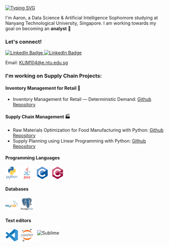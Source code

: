 [![Typing SVG](https://readme-typing-svg.herokuapp.com/?lines=Greetings!😇)](https://git.io/typing-svg)

I'm Aaron, a Data Science & Artificial Intelligence Sophomore studying at Nanyang Technological University, Singapore. I am working towards my goal on becoming an **analyst** 🚀

### Let's connect! 
<div id="badges">
  <a href="https://www.linkedin.com/in/lim-kang-wei"> <img src="https://img.shields.io/badge/LinkedIn-blue?style=for-the-badge&logo=linkedin&logoColor=white" alt="LinkedIn Badge"/> </a>
  <a href="KLIM104@e.ntu.edu.sg"> <img src="https://img.shields.io/badge/Outlook-white?style=for-the-badge&logo=outlook&logoColor=white" alt="LinkedIn Badge"/> </a>
  
Email: KLIM104@e.ntu.edu.sg
<img src="https://komarev.com/ghpvc/?username=lordAaron0121&style=flat-square&color=blue" alt=""/>

### I'm working on Supply Chain Projects:
#### Inventory Management for Retail 🛒
- Inventory Management for Retail — Deterministic Demand: [Github Repository](https://github.com/lordAaron0121/Supply-Chain-Optimization/tree/main/Inventory%20Management%20for%20Retail%20%E2%80%94%20Deterministic%20Demand)

#### Supply Chain Management 🏭
- Raw Materials Optimization for Food Manufacturing with Python: [Github Repository](https://github.com/lordAaron0121/Supply-Chain-Optimization/tree/main/Raw%20Materials%20Optimization%20for%20Food%20Manufacturing)
- Supply Planning using Linear Programming with Python: [Github Repository](https://github.com/lordAaron0121/Supply-Chain-Optimization/tree/main/Supply%20Planning%20using%20Linear%20Programming)

#### Programming Languages
<div>
  <img src="https://github.com/devicons/devicon/blob/master/icons/python/python-original-wordmark.svg" title="Python" alt="Python" width="40" height="40"/>&nbsp;
  <img src="https://github.com/devicons/devicon/blob/master/icons/java/java-original-wordmark.svg" title="Java" alt="Java" width="40" height="40"/>&nbsp;
  <img src="https://github.com/devicons/devicon/blob/master/icons/c/c-original.svg" title="C" alt="C" width="40" height="40"/>&nbsp;
  <img src="https://github.com/devicons/devicon/blob/master/icons/cplusplus/cplusplus-original.svg" title="C++" alt="C++" width="40" height="40"/>&nbsp;
</div>

#### Databases
<div>
  <img src="https://github.com/devicons/devicon/blob/master/icons/mysql/mysql-original-wordmark.svg" title="MySQL" alt="MySQL" width="40" height="40"/>&nbsp;
  <img src="https://github.com/devicons/devicon/blob/master/icons/postgresql/postgresql-original-wordmark.svg" title="PostgreSQL" alt="PostgreSQL" width="40" height="40"/>&nbsp;
</div>

#### Text editors
<p align="left">
<img src="https://github.com/devicons/devicon/blob/master/icons/vscode/vscode-original.svg" title="VS Code" alt="VS Code" width="40" height="40"/>&nbsp;
<img src="https://github.com/devicons/devicon/blob/master/icons/jupyter/jupyter-original-wordmark.svg" title="Jupyter" alt="Jupyter" width="40" height="40"/>&nbsp;
<img src="https://github.com/yurijserrano/Github-Profile-Readme-Logos/blob/master/text%20editors/sublime.svg" alt="Sublime" height="40" style="vertical-align:top; margin:4px">

</p>
